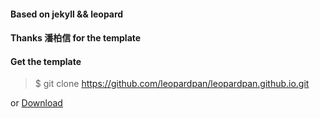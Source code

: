 #### Based on jekyll && leopard

#### Thanks 潘柏信 for the template

#### Get the template

> $ git clone https://github.com/leopardpan/leopardpan.github.io.git

or [Download](https://github.com/leopardpan/leopardpan.github.io/archive/master.zip)   
